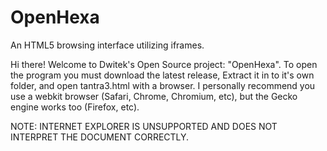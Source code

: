 OpenHexa
========

An HTML5 browsing interface utilizing iframes.

Hi there! Welcome to Dwitek's Open Source project: "OpenHexa".
To open the program you must download the latest release, Extract it in to it's own folder, and open tantra3.html with a browser.
I personally recommend you use a webkit browser (Safari, Chrome, Chromium, etc), but the Gecko engine works too (Firefox, etc).

NOTE: INTERNET EXPLORER IS UNSUPPORTED AND DOES NOT INTERPRET THE DOCUMENT CORRECTLY.
